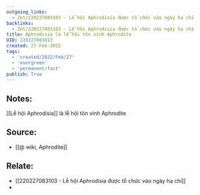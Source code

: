```yaml
---
outgoing_links:
  - Zet/220227083103 - Lễ hội Aphrodisia được tổ chức vào ngày hạ chí
backlinks:
  - Zet/220227083103 - Lễ hội Aphrodisia được tổ chức vào ngày hạ chí
title: Aphrodisia là lễ hội tôn vinh Aphrodite
UID: 220227083013
created: 27-Feb-2022
tags:
  - 'created/2022/Feb/27'
  - 'evergreen'
  - 'permanent/fact'
publish: True
---
```

## Notes:
[[Lễ hội Aphrodisia]] là lễ hội tôn vinh Aphrodite

## Source:
- [[@ wiki, Aphrodite]]

## Relate:
- [[220227083103 - Lễ hội Aphrodisia được tổ chức vào ngày hạ chí]]
- 
